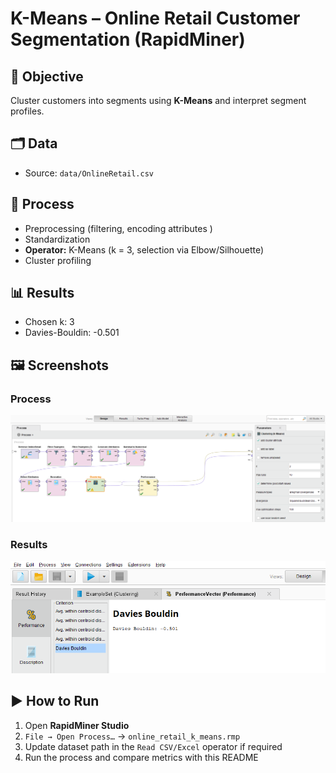 # K-Means – Online Retail Customer Segmentation (RapidMiner)

## 🎯 Objective
Cluster customers into segments using **K-Means** and interpret segment profiles.

## 🗂 Data
- Source: `data/OnlineRetail.csv`

## 🔄 Process
- Preprocessing (filtering, encoding attributes )
- Standardization
- **Operator:** K-Means (k = 3, selection via Elbow/Silhouette)
- Cluster profiling

## 📊 Results
- Chosen k: 3  
- Davies-Bouldin: -0.501

## 🖼 Screenshots
### Process
![Process](./screenshots/retail_process.png)
### Results
![Results](./screenshots/davies_bouldin.png)

## ▶️ How to Run
1. Open **RapidMiner Studio**  
2. `File → Open Process…` → `online_retail_k_means.rmp`  
3. Update dataset path in the `Read CSV/Excel` operator if required  
4. Run the process and compare metrics with this README
